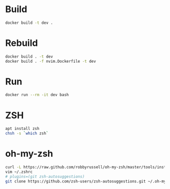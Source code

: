 # Build

```bash
docker build -t dev .
```

# Rebuild
```bash
docker build . -t dev
docker build . -f nvim.Dockerfile -t dev
```

# Run

```bash
docker run --rm -it dev bash
```

# ZSH
```bash
apt install zsh
chsh -s `which zsh`
```

# oh-my-zsh
```bash
curl -L https://raw.github.com/robbyrussell/oh-my-zsh/master/tools/install.sh | sh
vim ~/.zshrc
# plugins=(git zsh-autosuggestions)
git clone https://github.com/zsh-users/zsh-autosuggestions.git ~/.oh-my-zsh/plugins/zsh-autosuggestions
```